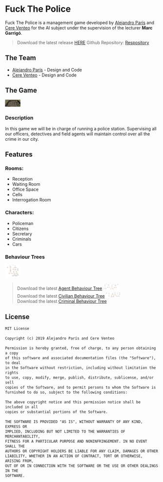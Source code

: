 # Fuck The Police

Fuck The Police is a management game developed by [Alejandro París](https://github.com/AlejandroParis) and [Cere Venteo](https://github.com/CereVenteo) for the AI subject under the supervision of the lecturer <b>Marc Garrigó</b>. 



> Download the latest release [HERE](https://github.com/CereVenteo/Fuck-the-Police/releases)
> Github Repository: [Respository](https://github.com/CereVenteo/Fuck-the-Police)

## The Team

- [Alejandro París](https://github.com/AlejandroParis) - Design and Code
- [Cere Venteo](https://github.com/CereVenteo) - Design and Code

## The Game
<img src="game.png" width="50"><br>

### Description
In this game we will be in charge of running a police station.
Supervising all our officers, detectives and field agents will maintain control over all the crime in our city.

## Features

### Rooms:
- Reception
- Waiting Room
- Office Space
- Cells
- Interrogation Room
	
### Characters:
- Policeman
- Citizens
- Secretary
- Criminals
- Cars

### Behaviour Trees
<img src="agent_tree.png" width="50"><br>
> Download the latest [Agent Behaviour Tree](https://github.com/CereVenteo/Fuck-the-Police/docs/Agent_Behaviour_Tree.pdf)
<img src="civilian_tree.png" width="50"><br>
> Download the latest [Civilian Behaviour Tree](https://github.com/CereVenteo/Fuck-the-Police/docs/Civilian_Behaviour_Tree.pdf)
<img src="criminal_tree.png" width="50"><br>
> Download the latest [Criminal Behaviour Tree](https://github.com/CereVenteo/Fuck-the-Police/docs/Criminal_Behaviour_Tree.pdf)
## License

```
MIT License

Copyright (c) 2019 Alejandro París and Cere Venteo

Permission is hereby granted, free of charge, to any person obtaining a copy
of this software and associated documentation files (the "Software"), to deal
in the Software without restriction, including without limitation the rights
to use, copy, modify, merge, publish, distribute, sublicense, and/or sell
copies of the Software, and to permit persons to whom the Software is
furnished to do so, subject to the following conditions:

The above copyright notice and this permission notice shall be included in all
copies or substantial portions of the Software.

THE SOFTWARE IS PROVIDED "AS IS", WITHOUT WARRANTY OF ANY KIND, EXPRESS OR
IMPLIED, INCLUDING BUT NOT LIMITED TO THE WARRANTIES OF MERCHANTABILITY,
FITNESS FOR A PARTICULAR PURPOSE AND NONINFRINGEMENT. IN NO EVENT SHALL THE
AUTHORS OR COPYRIGHT HOLDERS BE LIABLE FOR ANY CLAIM, DAMAGES OR OTHER
LIABILITY, WHETHER IN AN ACTION OF CONTRACT, TORT OR OTHERWISE, ARISING FROM,
OUT OF OR IN CONNECTION WITH THE SOFTWARE OR THE USE OR OTHER DEALINGS IN THE
SOFTWARE.
```

